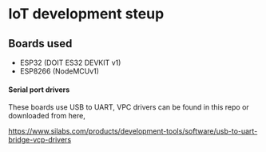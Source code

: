 # IoT development steup

## Boards used

- ESP32 (DOIT ES32 DEVKIT v1)
- ESP8266 (NodeMCUv1)

#### Serial port drivers

These boards use USB to UART, VPC drivers can be found in this repo or downloaded from here,

https://www.silabs.com/products/development-tools/software/usb-to-uart-bridge-vcp-drivers


